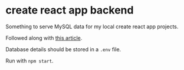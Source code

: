 # create react app backend

Something to serve MySQL data for my local create react app projects.

Followed along with [this article](https://daveceddia.com/create-react-app-express-backend/).

Database details should be stored in a `.env` file.

Run with `npm start`.